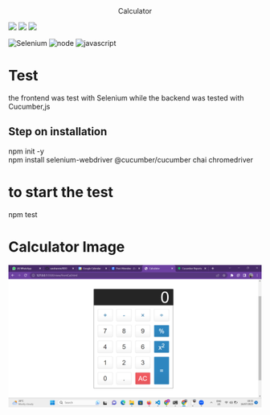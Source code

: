 <center> Calculator</center>
<div class="center">
<p>
    <img src="https://img.shields.io/github/languages/top/sarahannie/BDD" />
    <img src="https://img.shields.io/github/stars/sarahannie"/>
    <img src="https://img.shields.io/github/languages/count/sarahannie/bdd" />
</p>
</div>

![Selenium](https://img.shields.io/badge/mocha.js-323330?style=for-the-badge&logo=selenium&logoColor=Brown)
![node](https://img.shields.io/badge/Node.js-43853D?style=for-the-badge&logo=node.js&logoColor=white)
![javascript](https://img.shields.io/badge/JavaScript-323330?style=for-the-badge&logo=javascript&logoColor=F7DF1E)

 # Test
the frontend was test with Selenium
while the backend was tested with Cucumber,js

## Step on installation
npm init -y <br>
npm install selenium-webdriver @cucumber/cucumber chai chromedriver


# to start the test
npm test

# Calculator Image
<img src="img1.png"/>

